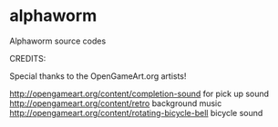 alphaworm
=========

Alphaworm source codes


CREDITS:

Special thanks to the OpenGameArt.org artists!

http://opengameart.org/content/completion-sound for pick up sound
http://opengameart.org/content/retro background music
http://opengameart.org/content/rotating-bicycle-bell bicycle sound
